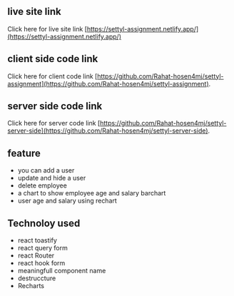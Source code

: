 ## live site link
Click here for live site link [https://settyl-assignment.netlify.app/](https://settyl-assignment.netlify.app/)

## client side code link
Click here for client code link [https://github.com/Rahat-hosen4mj/settyl-assignment](https://github.com/Rahat-hosen4mj/settyl-assignment).

## server side code link
Click here for server code link [https://github.com/Rahat-hosen4mj/settyl-server-side](https://github.com/Rahat-hosen4mj/settyl-server-side).

## feature
* you can add a user
* update and hide a user
* delete employee 
* a chart to show employee age and salary barchart
* user age and salary using rechart

## Technoloy used
* react toastify
* react query form
* react Router
* react hook form
* meaningfull component name
* destruccture
* Recharts